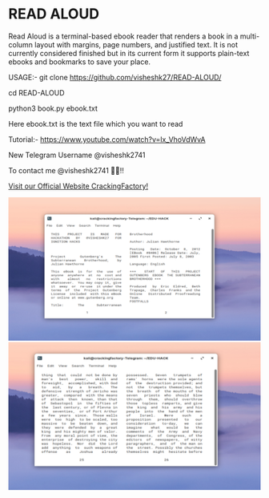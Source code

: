 # READ ALOUD

Read Aloud is a terminal-based ebook reader that renders a book in a multi-column layout with margins, page numbers, and justified text. It is not currently considered finished but in its current form it supports plain-text ebooks and bookmarks to save your place.

USAGE:- 
git clone https://github.com/visheshk27/READ-ALOUD/ 

cd READ-ALOUD

python3 book.py ebook.txt

Here ebook.txt is the text file which you want to read 

Tutorial:- https://www.youtube.com/watch?v=lx_VhoVdWvA

 New Telegram Username @visheshk2741
 
 To contact me @visheshk2741 📌💯‼
 
[ Visit our Official Website CrackingFactory!](https://crackingfactory.com/)
 

![alt text](https://github.com/visheshk27/EDU-HACK/blob/main/1.PNG?raw=true)
![alt text](https://github.com/visheshk27/EDU-HACK/blob/main/3.PNG?raw=true)



